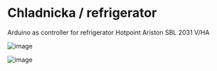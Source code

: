 # Chladnicka / refrigerator
Arduino as controller for refrigerator Hotpoint Ariston SBL 2031 V/HA

![image](https://user-images.githubusercontent.com/15782822/135231126-dc7ede3d-bb75-4322-91ef-5b31044c8296.png)

![image](https://user-images.githubusercontent.com/15782822/135231280-d8d2cb12-34d9-4810-b8be-13320b204efb.png)
